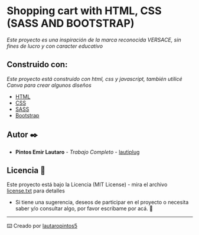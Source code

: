 # Shopping cart with HTML, CSS (SASS AND BOOTSTRAP)

_Este proyecto es una inspiración de la marca reconocida VERSACE, sin fines de lucro y con caracter educativo_

## Construido con:

_Este proyecto está construido con html, css y javascript, también utilicé Canva para crear algunos diseños_

* [HTML](https://html.com/)
* [CSS](https://getbootstrap.com/)
* [SASS](https://sass-lang.com/)
* [Bootstrap](https://www.w3schools.com/css/)


## Autor ✒️

* **Pintos Emir Lautaro** - *Trabajo Completo* - [lautiplug](https://github.com/lautiplug)

## Licencia 📄

Este proyecto está bajo la Licencia (MIT License) - mira el archivo [license.txt](license.txt) para detalles

* Si tiene una sugerencia, deseos de participar en el proyecto o necesita saber y/o consultar algo, por favor escribame por acá. 📢


---
⌨️ Creado por [lautaropintos5](https://github.com/lautaropintos5)
